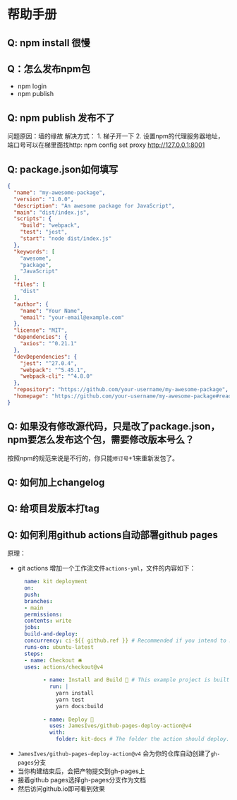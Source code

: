 # 帮助手册

## Q: npm install 很慢



## Q：怎么发布npm包

- npm login
- npm publish

## Q: npm publish 发布不了

问题原因：墙的缘故
解决方式：
    1. 梯子开一下
        2. 设置npm的代理服务器地址，端口号可以在梯里面找http:
npm config set proxy http://127.0.0.1:8001

## Q: package.json如何填写

```json
{
  "name": "my-awesome-package",
  "version": "1.0.0",
  "description": "An awesome package for JavaScript",
  "main": "dist/index.js",
  "scripts": {
    "build": "webpack",
    "test": "jest",
    "start": "node dist/index.js"
  },
  "keywords": [
    "awesome",
    "package",
    "JavaScript"
  ],
  "files": [
    "dist"
  ],
  "author": {
    "name": "Your Name",
    "email": "your-email@example.com"
  },
  "license": "MIT",
  "dependencies": {
    "axios": "^0.21.1"
  },
  "devDependencies": {
    "jest": "^27.0.4",
    "webpack": "^5.45.1",
    "webpack-cli": "^4.8.0"
  },
  "repository": "https://github.com/your-username/my-awesome-package",
  "homepage": "https://github.com/your-username/my-awesome-package#readme"
}

```

## Q: 如果没有修改源代码，只是改了package.json，npm要怎么发布这个包，需要修改版本号么？

按照npm的规范来说是不行的，你只能`修订号`+1来重新发包了。

## Q: 如何加上changelog

## Q: 给项目发版本打tag

## Q: 如何利用github actions自动部署github pages
原理：
- git actions 增加一个工作流文件`actions-yml`，文件的内容如下：
  ```yml
    name: kit deployment
    on:
    push:
    branches:
    - main
    permissions:
    contents: write
    jobs:
    build-and-deploy:
    concurrency: ci-${{ github.ref }} # Recommended if you intend to make multiple deployments in quick succession.
    runs-on: ubuntu-latest
    steps:
    - name: Checkout 🛎️
    uses: actions/checkout@v4
    
          - name: Install and Build 🔧 # This example project is built using npm and outputs the result to the 'build' folder. Replace with the commands required to build your project, or remove this step entirely if your site is pre-built.
            run: |
              yarn install
              yarn test
              yarn docs:build
    
          - name: Deploy 🚀
            uses: JamesIves/github-pages-deploy-action@v4
            with:
              folder: kit-docs # The folder the action should deploy.
    ```
- `JamesIves/github-pages-deploy-action@v4`
  会为你的仓库自动创建了`gh-pages`分支 
- 当你构建结束后，会把产物提交到gh-pages上
- 接着github pages选择gh-pages分支作为文档
- 然后访问github.io即可看到效果


